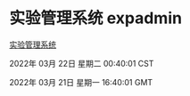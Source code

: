 # 实验管理系统 expadmin
[实验管理系统](http://59.174.26.31:56808/expadmin-782313d2-e1b1-4ea7-932e-3a55e6a1a4d0/)

2022年 03月 22日 星期二 00:40:01 CST

2022年 03月 21日 星期一 16:40:01 GMT
